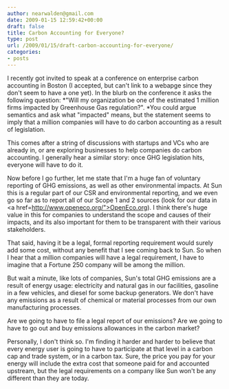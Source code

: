 ```yaml
---
author: nearwalden@gmail.com
date: 2009-01-15 12:59:42+00:00
draft: false
title: Carbon Accounting for Everyone?
type: post
url: /2009/01/15/draft-carbon-accounting-for-everyone/
categories:
- posts
---
```


I recently got invited to speak at a conference on enterprise carbon accounting in Boston (I accepted, but can't link to a webapge since they don't seem to have a one yet). In the blurb on the conference it asks the following question: *"Will my organization be one of the estimated 1 million firms impacted by Greenhouse Gas regulation?". *You could argue semantics and ask what "impacted" means, but the statement seems to imply that a million companies will have to do carbon accounting as a result of legislation.





This comes after a string of discussions with startups and VCs who are already in, or are exploring businesses to help companies do carbon accounting. I generally hear a similar story: once GHG legislation hits, everyone will have to do it.





Now before I go further, let me state that I'm a huge fan of voluntary reporting of GHG emissions, as well as other environmental impacts. At Sun this is a regular part of our CSR and environmental reporting, and we even go so far as to report all of our Scope 1 and 2 sources (look for our data in <a href=http://www.openeco.org/">OpenEco.org). I think there's huge value in this for companies to understand the scope and causes of their impacts, and its also important for them to be transparent with their various stakeholders.





That said, having it be a legal, formal reporting requirement would surely add some cost, without any benefit that I see coming back to Sun. So when I hear that a million companies will have a legal requirement, I have to imagine that a Fortune 250 company will be among the million.





But wait a minute, like lots of companies, Sun's total GHG emissions are a result of energy usage: electricity and natural gas in our facilities, gasoline in a few vehicles, and diesel for some backup generators. We don't have any emissions as a result of chemical or material processes from our own manufacturing processes.





Are we going to have to file a legal report of our emissions? Are we going to have to go out and buy emissions allowances in the carbon market?





Personally, I don't think so. I'm finding it harder and harder to believe that every energy user is going to have to participate at that level in a carbon cap and trade system, or in a carbon tax. Sure, the price you pay for your energy will include the extra cost that someone paid for and accounted upstream, but the legal requirements on a company like Sun won't be any different than they are today.



